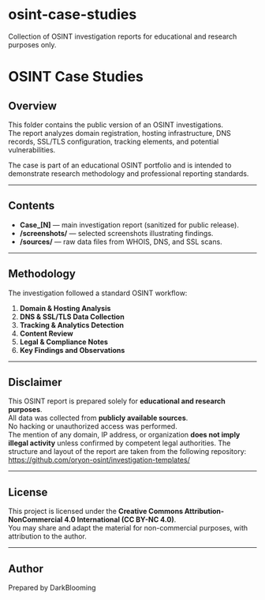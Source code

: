 # osint-case-studies
Collection of OSINT investigation reports for educational and research purposes only.

# OSINT Case Studies

## Overview
This folder contains the public version of an OSINT investigations.  
The report analyzes domain registration, hosting infrastructure, DNS records, SSL/TLS configuration, tracking elements, and potential vulnerabilities.  

The case is part of an educational OSINT portfolio and is intended to demonstrate research methodology and professional reporting standards.

---

## Contents
- **Case_[N]** — main investigation report (sanitized for public release).
- **/screenshots/** — selected screenshots illustrating findings.
- **/sources/** — raw data files from WHOIS, DNS, and SSL scans.

---

## Methodology
The investigation followed a standard OSINT workflow:
1. **Domain & Hosting Analysis**
2. **DNS & SSL/TLS Data Collection**
3. **Tracking & Analytics Detection**
4. **Content Review**
5. **Legal & Compliance Notes**
6. **Key Findings and Observations**

---

## Disclaimer
This OSINT report is prepared solely for **educational and research purposes**.  
All data was collected from **publicly available sources**.  
No hacking or unauthorized access was performed.  
The mention of any domain, IP address, or organization **does not imply illegal activity** unless confirmed by competent legal authorities.
The structure and layout of the report are taken from the following repository: https://github.com/oryon-osint/investigation-templates/

---

## License
This project is licensed under the **Creative Commons Attribution-NonCommercial 4.0 International (CC BY-NC 4.0)**.  
You may share and adapt the material for non-commercial purposes, with attribution to the author.

---

## Author
Prepared by DarkBlooming  
